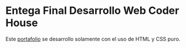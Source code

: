 # Entega Final Desarrollo Web Coder House

Este [portafolio](https://pip.pypa.io/en/stable/) se desarrollo solamente con el uso de HTML y CSS puro.
